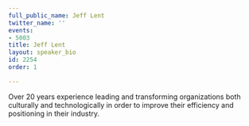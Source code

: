 ```yaml
---
full_public_name: Jeff Lent
twitter_name: ''
events:
- 5003
title: Jeff Lent
layout: speaker_bio
id: 2254
order: 1

---
```

Over 20 years experience leading and transforming  organizations both culturally and technologically in order to improve their efficiency and positioning in their industry.